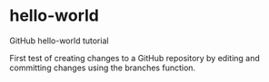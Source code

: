 # hello-world
GitHub hello-world tutorial

First test of creating changes to a GitHub repository by editing and committing changes using the branches function.
